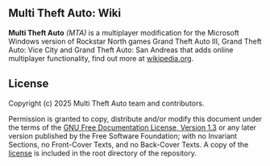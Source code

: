 ## Multi Theft Auto: Wiki

**Multi Theft Auto** *(MTA)* is a multiplayer modification for the Microsoft Windows version of Rockstar North games Grand Theft Auto III, Grand Theft Auto: Vice City and Grand Theft Auto: San Andreas that adds online multiplayer functionality, find out more at [wikipedia.org](https://en.wikipedia.org/wiki/Multi_Theft_Auto).

## License

Copyright (c) 2025 Multi Theft Auto team and contributors.

Permission is granted to copy, distribute and/or modify this document under the terms of the [GNU Free Documentation License, Version 1.3](https://www.gnu.org/licenses/fdl-1.3.html) or any later version published by the Free Software Foundation; with no Invariant Sections, no Front-Cover Texts, and no Back-Cover Texts. A copy of the [license](LICENSE.md) is included in the root directory of the repository.
